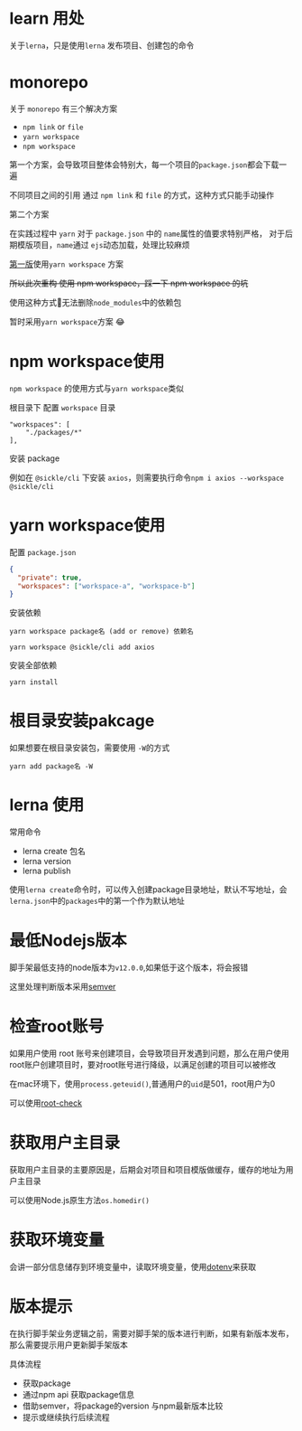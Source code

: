 # learn 用处
关于`lerna`，只是使用`lerna` 发布项目、创建包的命令

# monorepo

关于 `monorepo` 有三个解决方案
* `npm link` or `file`
* `yarn workspace`
* `npm workspace`

第一个方案，会导致项目整体会特别大，每一个项目的`package.json`都会下载一遍

不同项目之间的引用 通过 `npm link` 和 `file` 的方式，这种方式只能手动操作

第二个方案

在实践过程中 `yarn` 对于 `package.json` 中的 `name`属性的值要求特别严格， 对于后期模版项目，`name`通过 `ejs`动态加载，处理比较麻烦

[第一版](https://github.com/TaroSunn/sickle-cli/tree/main)使用`yarn workspace` 方案

~~所以此次重构 使用 npm workspace，踩一下 npm workspace 的坑~~

使用这种方式无法删除`node_modules`中的依赖包

暂时采用`yarn workspace`方案 😂

# npm workspace使用
 
`npm workspace` 的使用方式与`yarn workspace`类似

根目录下 配置 `workspace` 目录

```
"workspaces": [
    "./packages/*"
],
```

安装 package

例如在 `@sickle/cli` 下安装 `axios`，则需要执行命令`npm i axios --workspace @sickle/cli`

# yarn workspace使用

配置 `package.json`
``` json
{
  "private": true,
  "workspaces": ["workspace-a", "workspace-b"]
}
```

安装依赖

```
yarn workspace package名 (add or remove) 依赖名

yarn workspace @sickle/cli add axios
```

安装全部依赖
```
yarn install
```

# 根目录安装pakcage
如果想要在根目录安装包，需要使用 `-W`的方式

```
yarn add package名 -W
```


# lerna 使用

常用命令
* lerna create 包名
* lerna version
* lerna publish

使用`lerna create`命令时，可以传入创建package目录地址，默认不写地址，会`lerna.json`中的`packages`中的第一个作为默认地址 

# 最低Nodejs版本

脚手架最低支持的node版本为`v12.0.0`,如果低于这个版本，将会报错

这里处理判断版本采用[semver](https://www.npmjs.com/package/semver)

# 检查root账号

如果用户使用 root 账号来创建项目，会导致项目开发遇到问题，那么在用户使用root账户创建项目时，要对root账号进行降级，以满足创建的项目可以被修改

在mac环境下，使用`process.geteuid()`,普通用户的`uid`是501，root用户为0

可以使用[root-check](https://www.npmjs.com/package/root-check)

# 获取用户主目录

获取用户主目录的主要原因是，后期会对项目和项目模版做缓存，缓存的地址为用户主目录

可以使用Node.js原生方法`os.homedir()`

# 获取环境变量

会讲一部分信息储存到环境变量中，读取环境变量，使用[dotenv](https://www.npmjs.com/package/dotenv)来获取

# 版本提示

在执行脚手架业务逻辑之前，需要对脚手架的版本进行判断，如果有新版本发布，那么需要提示用户更新脚手架版本

具体流程
* 获取package
* 通过npm api 获取package信息
* 借助semver，将package的version 与npm最新版本比较
* 提示或继续执行后续流程
